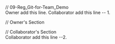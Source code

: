 // 09-Reg_Git-for-Team_Demo  
Owner add this line.  Collaborator add this line -- 1.

// Owner's Section  


// Collaborator's Section  
Collaborator add this line --2.
